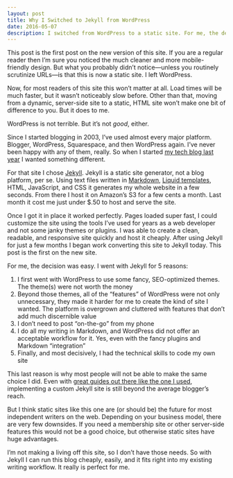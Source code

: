 ```yaml
---
layout: post
title: Why I Switched to Jekyll from WordPress
date: 2016-05-07
description: I switched from WordPress to a static site. For me, the decision was easy. I chose Jekyll for 5 reasons.
---
```

This post is the first post on the new version of this site. If you are a regular reader then I’m sure you noticed the much cleaner and more mobile-friendly design. But what you probably didn’t notice—unless you routinely scrutinize URLs—is that this is now a static site. I left WordPress.

Now, for most readers of this site this won’t matter at all. Load times will be much faster, but it wasn’t noticeably slow before. Other than that, moving from a dynamic, server-side site to a static, HTML site won’t make one bit of difference to you. But it does to me.

WordPress is not terrible. But it’s not *good*, either.

Since I started blogging in 2003, I’ve used almost every major platform. Blogger, WordPress, Squarespace, and then WordPress again. I’ve never been happy with any of them, really. So when I started [my tech blog last year](http://code.brianlundin.com) I wanted something different.

For that site I chose [Jekyll](https://jekyllrb.com). Jekyll is a static site generator, not a blog platform, per se. Using text files written in [Markdown](https://daringfireball.net/projects/markdown/), [Liquid templates](https://github.com/Shopify/liquid/wiki), HTML, JavaScript, and CSS it generates my whole website in a few seconds. From there I host it on Amazon’s S3 for a few cents a month. Last month it cost me just under $.50 to host and serve the site.

Once I got it in place it worked perfectly. Pages loaded super fast, I could customize the site using the tools I’ve used for years as a web developer and not some janky themes or plugins. I was able to create a clean, readable, and responsive site quickly and host it cheaply.
After using Jekyll for just a few months I began work converting this site to Jekyll today. This post is the first on the new site. 

For me, the decision was easy. I went with Jekyll for 5 reasons:

1. I first went with WordPress to use some fancy, SEO-optimized themes. The theme(s) were not worth the money
2. Beyond those themes, all of the “features” of WordPress were not only unnecessary, they made it harder for me to create the kind of site I wanted. The platform is overgrown and cluttered with features that don’t add much discernible value
3. I don’t need to post “on-the-go” from my phone
4. I do all my writing in Markdown, and WordPress did not offer an acceptable workflow for it. Yes, even with the fancy plugins and Markdown “integration”
5. Finally, and most decisively, I had the technical skills to code my own site

This last reason is why most people will not be able to make the same choice I did. Even with [great guides out there like the one I used](http://paulstamatiou.com/hosting-on-amazon-s3-with-cloudfront/), implementing a custom Jekyll site is still beyond the average blogger’s reach.

But I think static sites like this one are (or should be) the future for most independent writers on the web. Depending on your business model, there are very few downsides. If you need a membership site or other server-side features this would not be a good choice, but otherwise static sites have huge advantages. 

I’m not making a living off this site, so I don’t have those needs. So with Jekyll I can run this blog cheaply, easily, and it fits right into my existing writing workflow. It really is perfect for me.